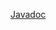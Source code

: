 [Javadoc](https://javadoc.io/doc/org.nasdanika.core/exec/latest/org.nasdanika.exec/module-summary.html)